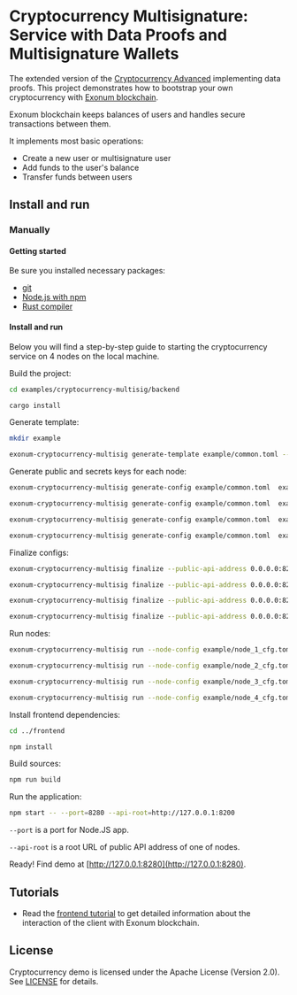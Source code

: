 # Cryptocurrency Multisignature: Service with Data Proofs and Multisignature Wallets

The extended version of the
[Cryptocurrency Advanced](https://github.com/exonum/exonum/tree/master/examples/cryptocurrency-advanced)
implementing data proofs. This project demonstrates how to bootstrap your own
cryptocurrency with [Exonum blockchain](https://github.com/exonum/exonum).

Exonum blockchain keeps balances of users and handles secure
transactions between them.

It implements most basic operations:

- Create a new user or multisignature user
- Add funds to the user's balance
- Transfer funds between users

## Install and run

### Manually

#### Getting started

Be sure you installed necessary packages:

- [git](https://git-scm.com/downloads)
- [Node.js with npm](https://nodejs.org/en/download/)
- [Rust compiler](https://rustup.rs/)

#### Install and run

Below you will find a step-by-step guide to starting the cryptocurrency
service on 4 nodes on the local machine.

Build the project:

```sh
cd examples/cryptocurrency-multisig/backend

cargo install
```

Generate template:

<!-- markdownlint-disable MD013 -->

```sh
mkdir example

exonum-cryptocurrency-multisig generate-template example/common.toml --validators-count 4
```

Generate public and secrets keys for each node:

```sh
exonum-cryptocurrency-multisig generate-config example/common.toml  example/pub_1.toml example/sec_1.toml --peer-address 127.0.0.1:6331

exonum-cryptocurrency-multisig generate-config example/common.toml  example/pub_2.toml example/sec_2.toml --peer-address 127.0.0.1:6332

exonum-cryptocurrency-multisig generate-config example/common.toml  example/pub_3.toml example/sec_3.toml --peer-address 127.0.0.1:6333

exonum-cryptocurrency-multisig generate-config example/common.toml  example/pub_4.toml example/sec_4.toml --peer-address 127.0.0.1:6334
```

Finalize configs:

```sh
exonum-cryptocurrency-multisig finalize --public-api-address 0.0.0.0:8200 --private-api-address 0.0.0.0:8091 example/sec_1.toml example/node_1_cfg.toml --public-configs example/pub_1.toml example/pub_2.toml example/pub_3.toml example/pub_4.toml

exonum-cryptocurrency-multisig finalize --public-api-address 0.0.0.0:8201 --private-api-address 0.0.0.0:8092 example/sec_2.toml example/node_2_cfg.toml --public-configs example/pub_1.toml example/pub_2.toml example/pub_3.toml example/pub_4.toml

exonum-cryptocurrency-multisig finalize --public-api-address 0.0.0.0:8202 --private-api-address 0.0.0.0:8093 example/sec_3.toml example/node_3_cfg.toml --public-configs example/pub_1.toml example/pub_2.toml example/pub_3.toml example/pub_4.toml

exonum-cryptocurrency-multisig finalize --public-api-address 0.0.0.0:8203 --private-api-address 0.0.0.0:8094 example/sec_4.toml example/node_4_cfg.toml --public-configs example/pub_1.toml example/pub_2.toml example/pub_3.toml example/pub_4.toml
```

Run nodes:

```sh
exonum-cryptocurrency-multisig run --node-config example/node_1_cfg.toml --db-path example/db1 --public-api-address 0.0.0.0:8200

exonum-cryptocurrency-multisig run --node-config example/node_2_cfg.toml --db-path example/db2 --public-api-address 0.0.0.0:8201

exonum-cryptocurrency-multisig run --node-config example/node_3_cfg.toml --db-path example/db3 --public-api-address 0.0.0.0:8202

exonum-cryptocurrency-multisig run --node-config example/node_4_cfg.toml --db-path example/db4 --public-api-address 0.0.0.0:8203
```

<!-- markdownlint-enable MD013 -->

Install frontend dependencies:

```sh
cd ../frontend

npm install
```

Build sources:

```sh
npm run build
```

Run the application:

```sh
npm start -- --port=8280 --api-root=http://127.0.0.1:8200
```

`--port` is a port for Node.JS app.

`--api-root` is a root URL of public API address of one of nodes.

Ready! Find demo at [http://127.0.0.1:8280](http://127.0.0.1:8280).

## Tutorials

- Read the
  [frontend tutorial](https://github.com/exonum/exonum/blob/master/examples/cryptocurrency-multisig/tutorial/frontend.md)
  to get detailed information about the interaction of the client with Exonum blockchain.

## License

Cryptocurrency demo is licensed under the Apache License (Version 2.0).
See [LICENSE](LICENSE) for details.
